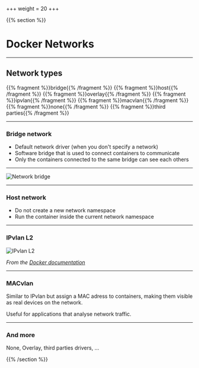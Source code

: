 +++
weight = 20
+++

{{% section %}}

# Docker Networks

---

## Network types

{{% fragment %}}bridge{{% /fragment %}}
{{% fragment %}}host{{% /fragment %}}
{{% fragment %}}overlay{{% /fragment %}}
{{% fragment %}}ipvlan{{% /fragment %}}
{{% fragment %}}macvlan{{% /fragment %}}
{{% fragment %}}none{{% /fragment %}}
{{% fragment %}}third parties{{% /fragment %}}

---

### Bridge network

- Default network driver (when you don't specify a network)
- Software bridge that is used to connect containers to communicate
- Only the containers connected to the same bridge can see each others

---

![Network bridge](net_bridge.jpg)

---

### Host network

- Do not create a new network namespace
- Run the container inside the current network namespace

---

### IPvlan L2

![IPvlan L2](ipvlan_l2_simple.png)

_From the [Docker documentation](https://docs.docker.com/network/ipvlan/)_

---

### MACvlan

Similar to IPvlan but assign a MAC adress to containers, making them visible as real devices on the network.

Useful for applications that analyse network traffic.

---

### And more

None, Overlay, third parties drivers, ...

{{% /section %}}
